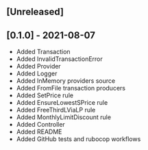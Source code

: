 ## [Unreleased]

## [0.1.0] - 2021-08-07

- Added Transaction
- Added InvalidTransactionError
- Added Provider
- Added Logger
- Added InMemory providers source
- Added FromFile transaction producers
- Added SetPrice rule
- Added EnsureLowestSPrice rule
- Added FreeThirdLViaLP rule
- Added MonthlyLimitDiscount rule
- Added Controller
- Added README
- Added GitHub tests and rubocop workflows
